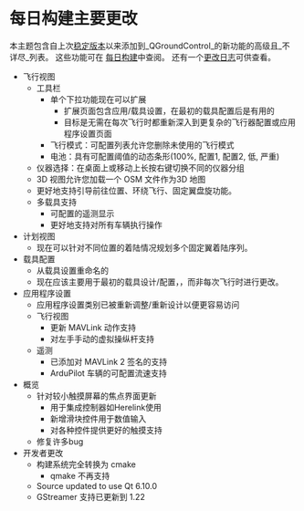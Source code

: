 # 每日构建主要更改

本主题包含自上次[稳定版本](../releases/release_notes.md)以来添加到_QGroundControl_的新功能的高级且_不详尽_列表。
这些功能可在 [每日构建](../releases/daily_builds.md)中查阅。
还有一个[更改日志](https://github.com/mavlink/qgroundcontrol/blob/master/ChangeLog.md)可供查看。

- 飞行视图
  - 工具栏
    - 单个下拉功能现在可以扩展
      - 扩展页面包含应用/载具设置，在最初的载具配置后是有用的
      - 目标是无需在每次飞行时都重新深入到更复杂的飞行器配置或应用程序设置页面
    - 飞行模式：可配置列表允许您删除未使用的飞行模式
    - 电池：具有可配置阈值的动态条形(100%, 配置1, 配置2, 低, 严重)
  - 仪器选择：在桌面上或移动上长按右键切换不同的仪器分组
  - 3D 视图允许您加载一个 OSM 文件作为3D 地图
  - 更好地支持引导前往位置、环绕飞行、固定翼盘旋功能。
  - 多载具支持
    - 可配置的遥测显示
    - 更好地支持对所有车辆执行操作
- 计划视图
  - 现在可以针对不同位置的着陆情况规划多个固定翼着陆序列。
- 载具配置
  - 从载具设置重命名的
  - 现在应该主要用于最初的载具设计/配置，，而非每次飞行时进行更改。
- 应用程序设置
  - 应用程序设置类别已被重新调整/重新设计以便更容易访问
  - 飞行视图
    - 更新 MAVLink 动作支持
    - 对左手手动的虚拟操纵杆支持
  - 遥测
    - 已添加对 MAVLink 2 签名的支持
    - ArduPilot 车辆的可配置流速支持
- 概览
  - 针对较小触摸屏幕的焦点界面更新
    - 用于集成控制器如Herelink使用
    - 新增滑块控件用于数值输入
    - 对各种控件提供更好的触摸支持
  - 修复许多bug
- 开发者更改
  - 构建系统完全转换为 cmake
    - qmake 不再支持
  - Source updated to use Qt 6.10.0
  - GStreamer 支持已更新到 1.22

